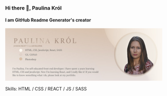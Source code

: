 ### Hi there 👋, Paulina Król
#### I am GitHub Readme Generator's creator
![I am GitHub Readme Generator's creator](https://github.com/paukrol/paukrol/blob/main/banner-git.jpg)

Skills:  HTML / CSS / REACT / JS / SASS

